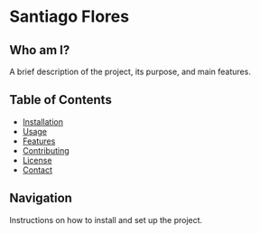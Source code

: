 # Santiago Flores

## Who am I?
A brief description of the project, its purpose, and main features.

## Table of Contents
- [Installation](#installation)
- [Usage](#usage)
- [Features](#features)
- [Contributing](#contributing)
- [License](#license)
- [Contact](#contact)

## Navigation
Instructions on how to install and set up the project.


